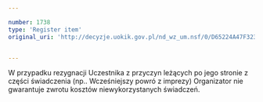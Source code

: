 ```yaml
---

number: 1738
type: 'Register item'
original_uri: 'http://decyzje.uokik.gov.pl/nd_wz_um.nsf/0/D65224A47F323BAAC125765F004920AA?OpenDocument'


---
```


W przypadku rezygnacji Uczestnika z przyczyn leżących po jego stronie z części świadczenia (np.. Wcześniejszy powró z imprezy) Organizator nie gwarantuje zwrotu kosztów niewykorzystanych świadczeń.

